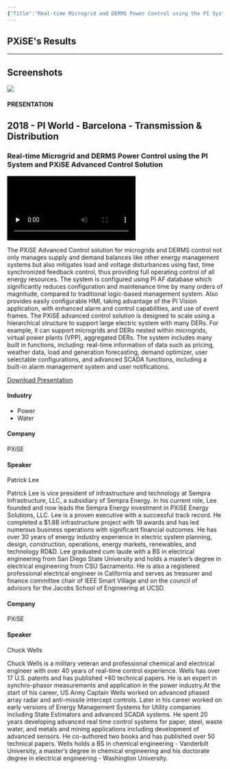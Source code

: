 ```yaml
---
{"Title":"Real-time Microgrid and DERMS Power Control using the PI System and PXiSE Advanced Control Solution","Year":"2018","Industry":"Power","URL":"https://resources.osisoft.com/presentations/real-time-microgrid-and-derms-power-control-using-the-pi-system-and-pxise-advanced-control-solution/","PDF":"https://cdn.osisoft.com/osi/presentations/2018-uc-emea-barcelona/UC18EU-D2TD03-PXiSE-Lee-Real-time-Microgrid-DERMS-Power-Control-using-PISystem-PXiSE-Advanced-Control.pdf","Company":"PXiSE","Keywords":["VPP"],"dg-publish":true,"permalink":"/aveva/customer-stories/2018/2018-p-xi-se-real-time-microgrid-and-derms-power-control-using-the-pi-system-and-p-xi-se-advanced-control-solution/","dgPassFrontmatter":true}
---
```


## PXiSE's Results

---
## Screenshots
![](https://i.imgur.com/STida6D.png)

#### PRESENTATION

## 2018 - PI World - Barcelona - Transmission & Distribution

### Real-time Microgrid and DERMS Power Control using the PI System and PXiSE Advanced Control Solution

<video src="https://cdn.osisoft.com/osi/presentations/2018-uc-emea-barcelona/UC18EU-D2TD03-PXiSE-Lee-Real-time-Microgrid-DERMS-Power-Control-using-PISystem-PXiSE-Advanced-Control.mp4" poster="https://cdn.osisoft.com/osi/presentations/2018-uc-emea-barcelona/UC18EU-D2TD03-PXiSE-Lee-Real-time-Microgrid-DERMS-Power-Control-using-PISystem-PXiSE-Advanced-Control.jpg" id="ctl00_MainContent_ctl00_presVideo" class="embed-responsive-item" style="background-color: black; max-width: 640px; max-height: 360px" preload="none" controls="controls"></video>

The PXiSE Advanced Control solution for microgrids and DERMS control not only manages supply and demand balances like other energy management systems but also mitigates load and voltage disturbances using fast, time synchronized feedback control, thus providing full operating control of all energy resources. The system is configured using PI AF database which significantly reduces configuration and maintenance time by many orders of magnitude, compared to traditional logic-based management system. Also provides easily configurable HMI, taking advantage of the PI Vision application, with enhanced alarm and control capabilities, and use of event frames. The PXiSE advanced control solution is designed to scale using a hierarchical structure to support large electric system with many DERs. For example, it can support microgrids and DERs nested within microgrids, virtual power plants (VPP), aggregated DERs. The system includes many built in functions, including: real-time information of data such as pricing, weather data, load and generation forecasting, demand optimizer, user selectable configurations, and advanced SCADA functions, including a built-in alarm management system and user notifications.

[Download Presentation](https://cdn.osisoft.com/osi/presentations/2018-uc-emea-barcelona/UC18EU-D2TD03-PXiSE-Lee-Real-time-Microgrid-DERMS-Power-Control-using-PISystem-PXiSE-Advanced-Control.pdf)

#### Industry

- Power
- Water

#### Company

PXiSE

#### Speaker

Patrick Lee

Patrick Lee is vice president of infrastructure and technology at Sempra Infrastructure, LLC, a subsidiary of Sempra Energy. In his current role, Lee founded and now leads the Sempra Energy investment in PXiSE Energy Solutions, LLC. Lee is a proven executive with a successful track record. He completed a $1.8B infrastructure project with 19 awards and has led numerous business operations with significant financial outcomes. He has over 30 years of energy industry experience in electric system planning, design, construction, operations, energy markets, renewables, and technology RD&D. Lee graduated cum laude with a BS in electrical engineering from San Diego State University and holds a master’s degree in electrical engineering from CSU Sacramento. He is also a registered professional electrical engineer in California and serves as treasurer and finance committee chair of IEEE Smart Village and on the council of advisors for the Jacobs School of Engineering at UCSD.

#### Company

PXiSE

#### Speaker

Chuck Wells

Chuck Wells is a military veteran and professional chemical and electrical engineer with over 40 years of real-time control experience. Wells has over 17 U.S. patents and has published +60 technical papers. He is an expert in synchro-phasor measurements and application in the power industry.At the start of his career, US Army Captain Wells worked on advanced phased array radar and anti-missile intercept controls. Later in his career worked on early versions of Energy Management Systems for Utility companies including State Estimators and advanced SCADA systems. He spent 20 years developing advanced real time control systems for paper, steel, waste water, and metals and mining applications including development of advanced sensors. He co-authored two books and has published over 50 technical papers. Wells holds a BS in chemical engineering - Vanderbilt University, a master’s degree in chemical engineering and his doctorate degree in electrical engineering - Washington University.